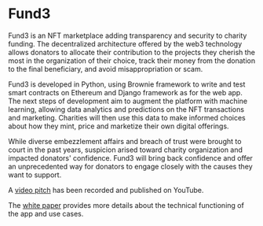 # Fund3
Fund3 is an NFT marketplace adding transparency and security to charity funding. The decentralized architecture offered by the web3 technology allows donators to allocate their contribution to the projects they cherish the most in the organization of their choice, track their money from the donation to the final beneficiary, and avoid misappropriation or scam. 

Fund3 is developed in Python, using Brownie framework to write and test smart contracts on Ethereum and Django framework as for the web app. 
The next steps of development aim to augment the platform with machine learning, allowing data analytics and predictions on the NFT transactions and marketing. Charities will then use this data to make informed choices about how they mint, price and marketize their own digital offerings.

While diverse embezzlement affairs and breach of trust were brought to court in the past years, suspicion arised toward charity organization and impacted donators' confidence. Fund3 will bring back confidence and offer an unprecedented way for donators to engage closely with the causes they want to support.

A [video pitch](https://youtube.com) has been recorded and published on YouTube. 

The [white paper](https://docs.google.com/document/d/1LjFNUEf8vazJJ3nigIzPCSwrirRMwqjuVAeTI8rM7Kc/edit?usp=sharing) provides more details about the technical functioning of the app and use cases.
